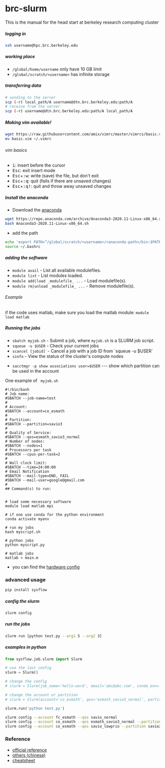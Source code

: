 # brc-slurm
This is the manual for the head start at berkeley research computing cluster

##### logging in 

```bash
ssh username@hpc.brc.berkeley.edu
```

##### working place

-   `/global/home/username` only have 10 GB limit
-   `/global/scratch/<username>` has infinite storage

##### transferring data

```bash
# sending to the server
scp (-r) local_path/A username@dtn.brc.berkeley.edu:path/A
# receive from the server
scp (-r) username@dtn.brc.berkeley.edu:path/A local_path/A 
```

##### Making vim available!

```bash 
wget https://raw.githubusercontent.com/amix/vimrc/master/vimrcs/basic.vim
mv basic.vim ~/.vimrc
```

###### vim basics
- <kbd>i</kbd>: insert before the cursor
- <kbd>Esc</kbd>: exit insert mode
- <kbd>Esc</kbd>+<kbd>:w</kbd>: write (save) the file, but don't exit
- <kbd>Esc</kbd>+<kbd>:q</kbd>: quit (fails if there are unsaved changes)
- <kbd>Esc</kbd>+<kbd>:q!</kbd>: quit and throw away unsaved changes

##### Install the anaconda 
- Download the [anaconda](https://docs.conda.io/projects/conda/en/latest/user-guide/install/linux.html)
```bash 
wget https://repo.anaconda.com/archive/Anaconda3-2020.11-Linux-x86_64.sh
bash Anaconda3-2020.11-Linux-x86_64.sh
```

- add the path
```bash 
echo 'export PATH=“/global/scratch/<username>/<anaconda-path>/bin:$PATH”' >> ~/.bashrc
source ~/.bashrc
```


##### adding the software

<ul>
  <li><code class="highlighter-rouge">module avail</code> - List all available modulefiles.</li>
  <li><code class="highlighter-rouge">module list</code> - List modules loaded.</li>
  <li><code class="highlighter-rouge">module add|load _modulefile_ ...</code> - Load modulefile(s).</li>
  <li><code class="highlighter-rouge">module rm|unload _modulefile_ ...</code> - Remove modulefile(s).</li>
</ul>

###### Example

if the code uses matlab, make sure you load the matlab module: `module load matlab`

##### Running the jobs

<ul>
	<li><code>sbatch myjob.sh</code>&nbsp;- Submit a job, where <code>myjob.sh</code>&nbsp;is a SLURM job script. </li>
    <li><code>squeue -u $USER</code>&nbsp;- Check your current jobs</li>
	<li><code>scancel [jobid]</code><code>&nbsp;</code>- Cancel a job with a job ID from `squeue -u $USER`</li>
	<li><code>sinfo</code>&nbsp;- View the status of the cluster's compute nodes</li>
</ul>

-   `sacctmgr -p show associations user=$USER` --- show which partition can be used in the account



One example of ` myjob.sh`

```
#!/bin/bash
# Job name:
#SBATCH --job-name=test
#
# Account:
#SBATCH --account=co_esmath
#
# Partition:
#SBATCH --partition=savio3
#
# Quality of Service:
#SBATCH --qos=esmath_savio3_normal
# Number of nodes: 
#SBATCH --nodes=1
# Processors per task 
#SBATCH --cpus-per-task=2
#
# Wall clock limit:
#SBATCH --time=24:00:00
# Email Notification
#SBATCH --mail-type=END, FAIL
#SBATCH --mail-user=google@gmail.com
#
## Command(s) to run:


# load some necessary software
module load matlab mpi 

# if one use conda for the python environment
conda activate myenv

# run my jobs
bash myscript.sh

# python jobs
python myscript.py

# matlab jobs
matlab < main.m 
```

-   you can find the [hardware config](https://docs-research-it.berkeley.edu/services/high-performance-computing/user-guide/hardware-config)

### advanced usage
```bash
pip install sysflow
```

##### config the slurm  
```bash
slurm config 
```

##### run the jobs
```bash
slurm run [python test.py --arg1 5 --arg2 3]
```

##### examples in python 
```python
from sysflow.job.slurm import Slurm

# use the last config
slurm = Slurm()

# change the config 
# slurm = Slurm(job_name='hello-word', email='abc@abc.com', conda_env='qrl')

# change the account or partition
# slurm = Slurm(account='co_esmath', qos='esmath_savio3_normal', partition='savio3')

slurm.run('python test.py')
```
```bash 
slurm config --account fc_esmath --qos savio_normal
slurm config --account co_esmath --qos esmath_savio3_normal --partition savio3 --task_per_node 32
slurm config --account co_esmath --qos savio_lowprio --partition savio2 --task_per_node 24
```


### Reference

-   [official reference](https://docs-research-it.berkeley.edu/services/high-performance-computing/user-guide/)
-   [others (chinese)](http://bicmr.pku.edu.cn/~wenzw/pages/slurm.html)
-   [cheatsheet](https://arc.umich.edu/wp-content/uploads/sites/4/2020/05/Great-Lakes-Cheat-Sheet.pdf)
